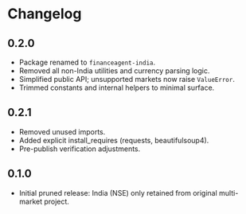 # Changelog

## 0.2.0
- Package renamed to `financeagent-india`.
- Removed all non-India utilities and currency parsing logic.
- Simplified public API; unsupported markets now raise `ValueError`.
- Trimmed constants and internal helpers to minimal surface.

## 0.2.1
- Removed unused imports.
- Added explicit install_requires (requests, beautifulsoup4).
- Pre-publish verification adjustments.

## 0.1.0
- Initial pruned release: India (NSE) only retained from original multi-market project.
